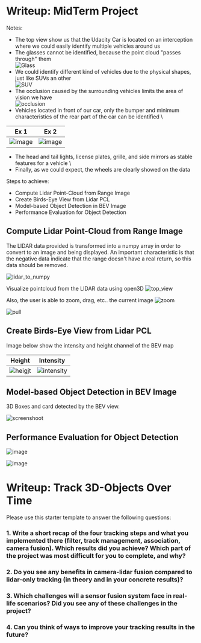 # Writeup: MidTerm Project

Notes:

- The top view show us that the Udacity Car is located on an interception where we could easily identify multiple vehicles around us
- The glasses cannot be identified, because the point cloud "passes through" them \
![Glass](https://user-images.githubusercontent.com/39452483/192159164-2968a083-4fca-406c-b433-dfc90aba9637.png)
- We could identify different kind of vehicles due to the physical shapes, just like SUVs an other \
![SUV](https://user-images.githubusercontent.com/39452483/192159129-29b88ac7-8090-4c36-9145-f647a339bf20.png)
- The occlusion caused by the surrounding vehicles limits the area of vision we have \
![occlusion](https://user-images.githubusercontent.com/39452483/192159221-b1a41c07-7b6f-42d2-a91c-c48b64667592.png)
- Vehicles located in front of our car, only the bumper and minimum characteristics of the rear part of the car can be identified \

| Ex 1      | Ex 2 |
| ----------- | ----------- |
| ![image](https://user-images.githubusercontent.com/39452483/192159342-14f941e9-7a4d-4e6c-aac7-870e8ab4e955.png)|![image](https://user-images.githubusercontent.com/39452483/192159398-9427bf20-2f26-4cd5-8d7f-e176f2feef47.png) |

- The head and tail lights, license plates, grille, and side mirrors as stable features for a vehicle \
- Finally, as we could expect, the wheels are clearly showed on the data

Steps to achieve: 

- Compute Lidar Point-Cloud from Range Image
- Create Birds-Eye View from Lidar PCL
- Model-based Object Detection in BEV Image
- Performance Evaluation for Object Detection

## Compute Lidar Point-Cloud from Range Image

The LIDAR data provided is transformed into a numpy array in order to convert to an image and being displayed. An important characteristic is that the negative data indicate that the range doesn't have a real return, so this data should be removed.

![lidar_to_numpy](https://user-images.githubusercontent.com/39452483/192158090-c6e444b0-3df7-419b-a66c-e25952dc377d.png)

Visualize pointcloud from the LIDAR data using open3D
![top_view](https://user-images.githubusercontent.com/39452483/192158276-738abad4-face-4696-8b1e-0593d75c4774.png)

Also, the user is able to zoom, drag, etc.. the current image
![zoom](https://user-images.githubusercontent.com/39452483/192158327-5962b893-434e-4d98-ae57-ee0fcf610e57.png)

![pull](https://user-images.githubusercontent.com/39452483/192159542-33dd83ed-0052-4084-b838-b44dec747b1c.png)

##  Create Birds-Eye View from Lidar PCL

Image below show the intensity and height channel of the BEV map

| Height      | Intensity |
| ----------- | ----------- |
|![heigjt](https://user-images.githubusercontent.com/39452483/192158631-13ac3407-5b6d-4a8e-b44b-b611ac7ffac4.png)|![intensity](https://user-images.githubusercontent.com/39452483/192158633-db543720-605e-4c17-b9b9-63f7997bc500.png)|



## Model-based Object Detection in BEV Image

3D Boxes and card detected by the BEV view.

![screenshoot](https://user-images.githubusercontent.com/39452483/192158737-c09a1a03-912b-4409-8010-c5a097e03656.png)



## Performance Evaluation for Object Detection

![image](https://user-images.githubusercontent.com/39452483/192159633-29a39c80-3428-4cc9-b5b9-c9b9905bb0fe.png)

![image](https://user-images.githubusercontent.com/39452483/192159798-1a151fad-5c46-4a93-94a1-d845415af050.png)

# Writeup: Track 3D-Objects Over Time

Please use this starter template to answer the following questions:

### 1. Write a short recap of the four tracking steps and what you implemented there (filter, track management, association, camera fusion). Which results did you achieve? Which part of the project was most difficult for you to complete, and why?


### 2. Do you see any benefits in camera-lidar fusion compared to lidar-only tracking (in theory and in your concrete results)? 


### 3. Which challenges will a sensor fusion system face in real-life scenarios? Did you see any of these challenges in the project?


### 4. Can you think of ways to improve your tracking results in the future?

